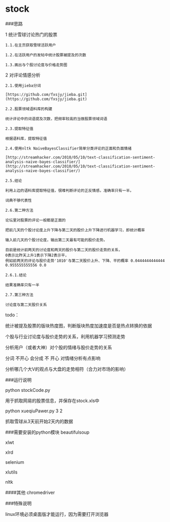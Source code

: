 stock
=====

###思路

1 统计雪球讨论热门的股票

    1.1.在主页获取雪球活跃用户

    1.2.在活跃用户的发帖中统计股票被提及的次数

    1.3.画出与个股讨论度与价格走势图

2 对评论情感分析

    2.1.使用jieba分词

    [https://github.com/fxsjy/jieba.git](https://github.com/fxsjy/jieba.git)

    2.2.股票领域语料库的构建

    统计评论中的词语提及次数，把频率较高的当做股票领域词语

    2.3.提取特征值

    根据语料库，提取特征值

    2.4.使用nltk NaiveBayesClassifier简单分类评论的正面和负面情绪 

    [http://streamhacker.com/2010/05/10/text-classification-sentiment-analysis-naive-bayes-classifier/](http://streamhacker.com/2010/05/10/text-classification-sentiment-analysis-naive-bayes-classifier/)

    2.5.结论

    利用上边的语料库提取特征值，很难判断评论的正反情感，准确率只有一半。

    词典不够代表性

    2.6.第二种方法

    论坛里对股票的评论一般都是正面的

    把前几天的个股讨论度上升下降与第二天的股价上升下降进行机器学习，即统计概率

    输入前几天的个股讨论度，输出第二天最有可能的股价走势。

    目前是统计前两天的讨论度和两天的股价与第二天的股价走势的关系，
    0表示比昨天上升1表示下降2表示平，
    例如前两天的评论与股价走势'1010'与第二天股价上升、下降、平的概率 0.0444444444444 0.955555555556 0.0

    2.6.1.结论

    结果准确率只有一半

    2.7.第三种方法

    讨论度与第二天股价关系

todo：

统计被提及股票的版块热度图，判断版块热度加速度是否是热点转换的依据

个股与行业讨论度与股价走势的关系，利用机器学习预测走势

分析用户（或者大神）对个股的情绪与股价走势的关系

分词 不开心 会分成 不 开心 对情绪分析有点影响

分析哪几个大V的观点与大盘的走势相符（合力对市场的影响）

###运行说明

python stockCode.py 

用于抓取网易的股票信息，并保存在stock.xls中

python xueqiuPawer.py 3 2

抓取雪球从3天前开始2天内的数据

###需要安装的python模块
beautifulsoup

xlwt

xlrd

selenium

xlutils

nltk

####其他
chromedriver

###特殊说明

linux环境必须桌面版才能运行，因为需要打开浏览器

  


